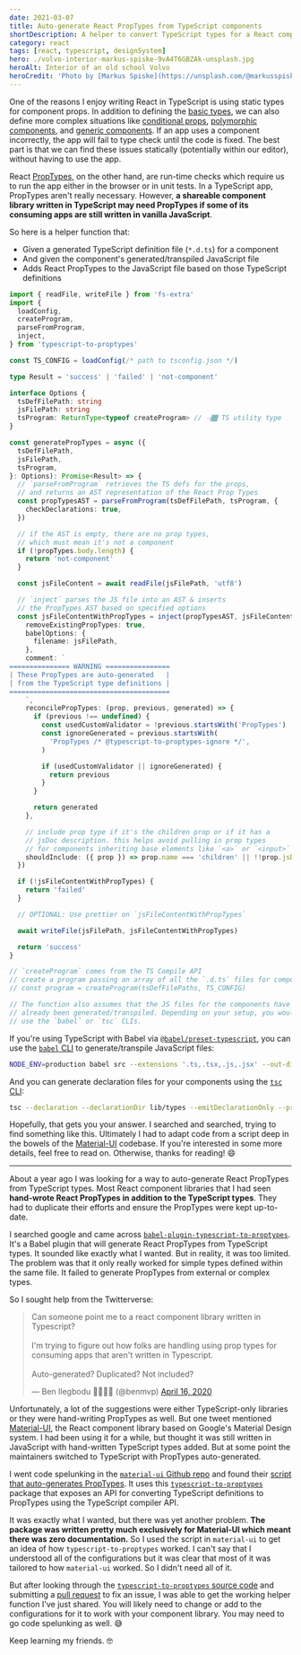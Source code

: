 ```yaml
---
date: 2021-03-07
title: Auto-generate React PropTypes from TypeScript components
shortDescription: A helper to convert TypeScript types for a React component library into PropTypes for legacy JavaScript apps
category: react
tags: [react, typescript, designSystem]
hero: ./volvo-interior-markus-spiske-9vA4T6GBZAk-unsplash.jpg
heroAlt: Interior of an old school Volvo
heroCredit: 'Photo by [Markus Spiske](https://unsplash.com/@markusspiske)'
---
```


One of the reasons I enjoy writing React in TypeScript is using static types for component props. In addition to defining the [basic types](/blog/react-prop-types-with-typescript/), we can also define more complex situations like [conditional props](/blog/conditional-react-props-typescript/), [polymorphic components](/blog/polymorphic-react-components-typescript/), and [generic components](/blog/generic-react-components-typescript/). If an app uses a component incorrectly, the app will fail to type check until the code is fixed. The best part is that we can find these issues statically (potentially within our editor), without having to use the app.

React [PropTypes](https://reactjs.org/docs/typechecking-with-proptypes.html), on the other hand, are run-time checks which require us to run the app either in the browser or in unit tests. In a TypeScript app, PropTypes aren't really necessary. However, **a shareable component library written in TypeScript may need PropTypes if some of its consuming apps are still written in vanilla JavaScript**.

So here is a helper function that:

- Given a generated TypeScript definition file (`*.d.ts`) for a component
- And given the component's generated/transpiled JavaScript file
- Adds React PropTypes to the JavaScript file based on those TypeScript definitions

```typescript
import { readFile, writeFile } from 'fs-extra'
import {
  loadConfig,
  createProgram,
  parseFromProgram,
  inject,
} from 'typescript-to-proptypes'

const TS_CONFIG = loadConfig(/* path to tsconfig.json */)

type Result = 'success' | 'failed' | 'not-component'

interface Options {
  tsDefFilePath: string
  jsFilePath: string
  tsProgram: ReturnType<typeof createProgram> // 👈🏾 TS utility type
}

const generatePropTypes = async ({
  tsDefFilePath,
  jsFilePath,
  tsProgram,
}: Options): Promise<Result> => {
  // `parseFromProgram` retrieves the TS defs for the props,
  // and returns an AST representation of the React Prop Types
  const propTypesAST = parseFromProgram(tsDefFilePath, tsProgram, {
    checkDeclarations: true,
  })

  // if the AST is empty, there are no prop types,
  // which must mean it's not a component
  if (!propTypes.body.length) {
    return 'not-component'
  }

  const jsFileContent = await readFile(jsFilePath, 'utf8')

  // `inject` parses the JS file into an AST & inserts
  // the PropTypes AST based on specified options
  const jsFileContentWithPropTypes = inject(propTypesAST, jsFileContent, {
    removeExistingPropTypes: true,
    babelOptions: {
      filename: jsFilePath,
    },
    comment: `
=============== WARNING ================
| These PropTypes are auto-generated   |
| from the TypeScript type definitions |
========================================
    `,
    reconcilePropTypes: (prop, previous, generated) => {
      if (previous !== undefined) {
        const usedCustomValidator = !previous.startsWith('PropTypes')
        const ignoreGenerated = previous.startsWith(
          'PropTypes /* @typescript-to-proptypes-ignore */',
        )

        if (usedCustomValidator || ignoreGenerated) {
          return previous
        }
      }

      return generated
    },

    // include prop type if it's the children prop or if it has a
    // jsDoc description. this helps avoid pulling in prop types
    // for components inheriting base elements like `<a>` or `<input>`
    shouldInclude: ({ prop }) => prop.name === 'children' || !!prop.jsDoc,
  })

  if (!jsFileContentWithPropTypes) {
    return 'failed'
  }

  // OPTIONAL: Use prettier on `jsFileContentWithPropTypes`

  await writeFile(jsFilePath, jsFileContentWithPropTypes)

  return 'success'
}

// `createProgram` comes from the TS Compile API
// create a program passing an array of all the `.d.ts` files for components
// const program = createProgram(tsDefFilePaths, TS_CONFIG)

// The function also assumes that the JS files for the components have
// already been generated/transpiled. Depending on your setup, you would
// use the `babel` or `tsc` CLIs.
```

If you're using TypeScript with Babel via [`@babel/preset-typescript`](https://babeljs.io/docs/en/babel-preset-typescript), you can use the [`babel` CLI](https://babeljs.io/docs/en/babel-cli) to generate/transpile JavaScript files:

```bash
NODE_ENV=production babel src --extensions '.ts,.tsx,.js,.jsx' --out-dir lib
```

And you can generate declaration files for your components using the [`tsc` CLI](https://www.typescriptlang.org/docs/handbook/compiler-options.html):

```bash
tsc --declaration --declarationDir lib/types --emitDeclarationOnly --project tsconfig.json
```

Hopefully, that gets you your answer. I searched and searched, trying to find something like this. Ultimately I had to adapt code from a script deep in the bowels of the [Material-UI](https://material-ui.com/) codebase. If you're interested in some more details, feel free to read on. Otherwise, thanks for reading! 😄

---

About a year ago I was looking for a way to auto-generate React PropTypes from TypeScript types. Most React component libraries that I had seen **hand-wrote React PropTypes in addition to the TypeScript types**. They had to duplicate their efforts and ensure the PropTypes were kept up-to-date.

I searched google and came across [`babel-plugin-typescript-to-proptypes`](https://github.com/milesj/babel-plugin-typescript-to-proptypes). It's a Babel plugin that will generate React PropTypes from TypeScript types. It sounded like exactly what I wanted. But in reality, it was too limited. The problem was that it only really worked for simple types defined within the same file. It failed to generate PropTypes from external or complex types.

So I sought help from the Twitterverse:

<blockquote class="twitter-tweet"><p lang="en" dir="ltr">Can someone point me to a react component library written in Typescript?<br><br>I&#39;m trying to figure out how folks are handling using prop types for consuming apps that aren&#39;t written in Typescript.<br><br>Auto-generated? Duplicated? Not included?</p>&mdash; Ben Ilegbodu 🏀👨🏾‍💻 (@benmvp) <a href="https://twitter.com/benmvp/status/1250582826874880000?ref_src=twsrc%5Etfw">April 16, 2020</a></blockquote>

Unfortunately, a lot of the suggestions were either TypeScript-only libraries or they were hand-writing PropTypes as well. But one tweet mentioned [Material-UI](https://material-ui.com/), the React component library based on Google's Material Design system. I had been using it for a while, but thought it was still written in JavaScript with hand-written TypeScript types added. But at some point the maintainers switched to TypeScript with PropTypes auto-generated.

I went code spelunking in the [`material-ui` Github repo](https://github.com/mui-org/material-ui) and found their [script that auto-generates PropTypes](https://github.com/mui-org/material-ui/blob/9c30277169ddec998b41ba1a5c3f9c76621f1bb1/scripts/generateProptypes.ts). It uses this [`typescript-to-proptypes`](https://github.com/merceyz/typescript-to-proptypes) package that exposes an API for converting TypeScript definitions to PropTypes using the TypeScript compiler API.

It was exactly what I wanted, but there was yet another problem. **The package was written pretty much exclusively for Material-UI which meant there was zero documentation.** So I used the script in `material-ui` to get an idea of how `typescript-to-proptypes` worked. I can't say that I understood all of the configurations but it was clear that most of it was tailored to how `material-ui` worked. So I didn't need all of it.

But after looking through the [`typescript-to-proptypes` source code](https://github.com/merceyz/typescript-to-proptypes/blob/master/src/injector.ts) and submitting a [pull request](https://github.com/merceyz/typescript-to-proptypes/pull/29) to fix an issue, I was able to get the working helper function I've just shared. You will likely need to change or add to the configurations for it to work with your component library. You may need to go code spelunking as well. 😅

Keep learning my friends. 🤓
